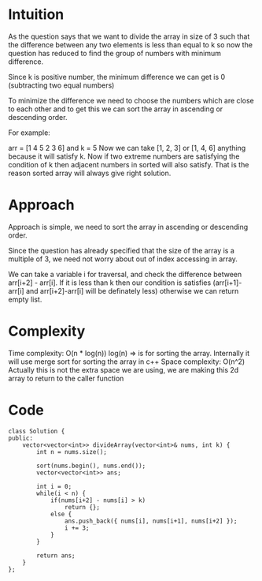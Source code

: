 # Intuition
As the question says that we want to divide the array in size of 3 such that the difference between any two elements is less than equal to k so now the question has reduced to find the group of numbers with minimum difference.

Since k is positive number, the minimum difference we can get is 0 (subtracting two equal numbers)

To minimize the difference we need to choose the numbers which are close to each other and to get this we can sort the array in ascending or descending order.

For example:

arr = [1 4 5 2 3 6] and k = 5
Now we can take [1, 2, 3] or [1, 4, 6] anything because it will satisfy k. Now if two extreme numbers are satisfying the condition of k then adjacent numbers in sorted will also satisfy. That is the reason sorted array will always give right solution.

# Approach
Approach is simple, we need to sort the array in ascending or descending order.

Since the question has already specified that the size of the array is a multiple of 3, we need not worry about out of index accessing in array.

We can take a variable i for traversal, and check the difference between arr[i+2] - arr[i]. If it is less than k then our condition is satisfies (arr[i+1]-arr[i] and arr[i+2]-arr[i] will be definately less) otherwise we can return empty list.

# Complexity
Time complexity: O(n * log(n))
log(n) => is for sorting the array. Internally it will use merge sort for sorting the array in c++
Space complexity: O(n^2)
Actually this is not the extra space we are using, we are making this 2d array to return to the caller function

# Code
```
class Solution {
public:
    vector<vector<int>> divideArray(vector<int>& nums, int k) {
        int n = nums.size();

        sort(nums.begin(), nums.end());
        vector<vector<int>> ans;

        int i = 0;
        while(i < n) {
            if(nums[i+2] - nums[i] > k)
                return {};
            else {
                ans.push_back({ nums[i], nums[i+1], nums[i+2] });
                i += 3;
            }
        }

        return ans;
    }
};
```